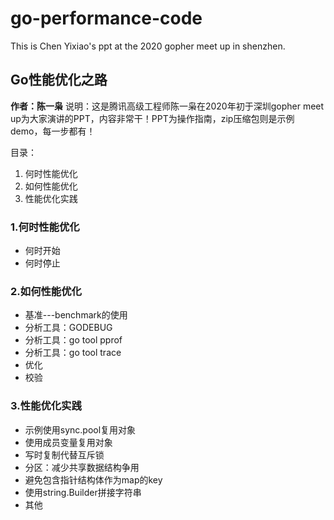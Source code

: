 # go-performance-code
This is Chen Yixiao's ppt at the 2020 gopher meet up in shenzhen.

## Go性能优化之路
**作者：陈一枭**
说明：这是腾讯高级工程师陈一枭在2020年初于深圳gopher meet up为大家演讲的PPT，内容非常干！PPT为操作指南，zip压缩包则是示例demo，每一步都有！

目录：
1. 何时性能优化
2. 如何性能优化
3. 性能优化实践

### 1.何时性能优化
- 何时开始
- 何时停止
### 2.如何性能优化
- 基准---benchmark的使用
- 分析工具：GODEBUG
- 分析工具：go tool pprof
- 分析工具：go tool trace
- 优化
- 校验
### 3.性能优化实践
- 示例使用sync.pool复用对象
- 使用成员变量复用对象
- 写时复制代替互斥锁
- 分区：减少共享数据结构争用
- 避免包含指针结构体作为map的key
- 使用string.Builder拼接字符串
- 其他
